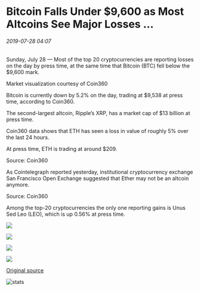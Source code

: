 # Bitcoin Falls Under $9,600 as Most Altcoins See Major Losses ...

###### 2019-07-28 04:07

Sunday, July 28 — Most of the top 20 cryptocurrencies are reporting losses on the day by press time, at the same time that Bitcoin (BTC) fell below the $9,600 mark.

Market visualization courtesy of Coin360

Bitcoin is currently down by 5.2% on the day, trading at $9,538 at press time, according to Coin360.

The second-largest altcoin, Ripple’s XRP, has a market cap of $13 billion at press time.

Coin360 data shows that ETH has seen a loss in value of roughly 5% over the last 24 hours.

At press time, ETH is trading at around $209.

Source: Coin360

As Cointelegraph reported yesterday, institutional cryptocurrency exchange San Francisco Open Exchange suggested that Ether may not be an altcoin anymore.

Source: Coin360

Among the top-20 cryptocurrencies the only one reporting gains is Unus Sed Leo (LEO), which is up 0.56% at press time.

![](https://s3.cointelegraph.com/storage/uploads/view/8f519585119b1314e7d9fa4a68a5e96b.png)

![](https://s3.cointelegraph.com/storage/uploads/view/4dee20c905b494008c8f38381a57281c.png)

![](https://s3.cointelegraph.com/storage/uploads/view/44965814ce5cbc13a2871a42532f496e.png)

![](https://s3.cointelegraph.com/storage/uploads/view/d827bac342eacf50e3836ca2a1505792.png)

[Original source](https://cointelegraph.com/news/bitcoin-falls-under-9-600-as-most-altcoins-see-major-losses)

![stats](https://c.statcounter.com/11760860/0/a89fa40b/1/ "stats")